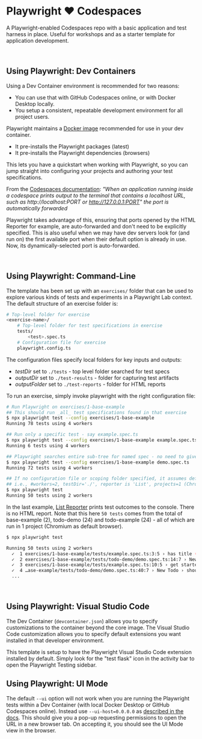 # Playwright ❤️ Codespaces 

A Playwright-enabled Codespaces repo with a basic application and test harness in place. Useful for workshops and as a starter template for application development.

<br/>

## Using Playwright: Dev Containers

Using a Dev Container environment is recommended for two reasons:
 - You can use that with GitHub Codespaces online, or with Docker Desktop locally.
 - You setup a consistent, repeatable development environment for all project users.

Playwright maintains a [Docker image](https://playwright.dev/docs/docker#usage) recommended for use in your dev container.
 - It pre-installs the Playwright packages (latest)
 - It pre-installs the Playwright dependencies (browsers)

This lets you have a quickstart when working with Playwright, so you can jump straight into configuring your projects and authoring your test specifications.

From the [Codespaces documentation](https://docs.github.com/en/codespaces/developing-in-codespaces/forwarding-ports-in-your-codespace#about-forwarded-ports): _"When an application running inside a codespace prints output to the terminal that contains a localhost URL, such as http://localhost:PORT or http://127.0.0.1:PORT" the port is automatically forwarded_

Playwright takes advantage of this, ensuring that ports opened by the HTML Reporter for example, are auto-forwarded and don't need to be explicitly specified. This is also useful when we may have dev servers look for (and run on) the first available port when their default option is already in use. Now, its dynamically-selected port is auto-forwarded.

<br/>

## Using Playwright: Command-Line

The template has been set up with an `exercises/` folder that can be used to explore various kinds of tests and experiments in a Playwright Lab context. The default structure of an exercise folder is:

```bash
# Top-level folder for exercise
<exercise-name>/
    # Top-level folder for test specifications in exercise
    tests/
        <test>.spec.ts
    # Configuration file for exercise
    playwright.config.ts
```

The configuration files specify local folders for key inputs and outputs:
 - _testDir_ set to `./tests` - top level folder searched for test specs
 - _outputDir_ set to `./test-results` - folder for capturing test artifacts
 - _outputFolder_ set to `./test-reports` - folder for HTML reports

To run an exercise, simply invoke playwright with the right configuration file:

```bash
# Run Playwright on exercises/1-base-example
## This should run _all_ test specifications found in that exercise
$ npx playwright test --config exercises/1-base-example
Running 78 tests using 4 workers

## Run only a specific test - say example.spec.ts
$ npx playwright test --config exercises/1-base-example example.spec.ts
Running 6 tests using 4 workers

## Playwright searches entire sub-tree for named spec - no need to give specific subfolder
$ npx playwright test --config exercises/1-base-example demo.spec.ts
Running 72 tests using 4 workers

## If no configuration file or scoping folder specified, it assumes defaults
## i.e., #workers=2, testDir='./', reporter is 'List', projects=1 (Chromium)
$ npx playwright test
Running 50 tests using 2 workers
```

In the last example, [List Reporter](https://playwright.dev/docs/test-reporters#list-reporter) prints test outcomes to the console. There is no HTML report. Note that this here `50 tests` comes from the total of base-example (2), todo-demo (24) and todo-example (24) - all of which are run in 1 project (Chromium as default browser).

```bash
$ npx playwright test

Running 50 tests using 2 workers
  ✓  1 exercises/1-base-example/tests/example.spec.ts:3:5 › has title (415ms)
  ✓  2 exercises/1-base-example/tests/todo-demo/demo.spec.ts:14:7 › New Todo › should allow me to add todo items (476ms)
  ✓  3 exercises/1-base-example/tests/example.spec.ts:10:5 › get started link (567ms)
  ✓  4 …ase-example/tests/todo-demo/demo.spec.ts:40:7 › New Todo › should clear text input field when an item is added (282ms)
  ...
```

<br/>

## Using Playwright: Visual Studio Code

The Dev Container (`devcontainer.json`) allows you to specify customizations to the container beyond the core image. The Visual Studio Code customization allows you to specify default extensions you want installed in that developer environment.

This template is setup to have the Playwright Visual Studio Code extension installed by default. Simply look for the "test flask" icon in the activity bar to open the Playwright Testing sidebar.

## Using Playwright: UI Mode

The default `--ui` option will not work when you are running the Playwright tests within a Dev Container (with local Docker Desktop or GitHub Codespaces online). Instead use `--ui-host=0.0.0.0` as [described in the docs](https://playwright.dev/docs/test-ui-mode#docker--github-codespaces). This should give you a pop-up requesting permissions to open the URL in a new browser tab. On accepting it, you should see the UI Mode view in the browser.